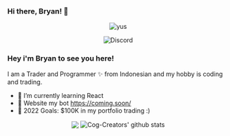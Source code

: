 ### Hi there, Bryan! 👋
<p align="center"> <img src="https://komarev.com/ghpvc/?username=Cog-Creators" alt="yus" /> </p>
</a> </p>

<p align="center"> <img src="https://discord.c99.nl/widget/theme-3/784002712987369484.png" alt="Discord" /> </p>

### Hey i'm Bryan to see you here! &nbsp;

I am a Trader and Programmer ✨ from Indonesian and my hobby is coding and trading.
- 🌱 I’m currently learning React
- 🤖 Website my bot https://coming.soon/
- 🥅 2022 Goals: $100K in my portfolio trading :)


<p align="center">
  <img align="center" src="https://github-readme-stats.vercel.app/api/top-langs/?username=Ontel03&show_icons=true&layout=compact&hide_border=true&theme=dark" />
  <img align="center" src="https://github-readme-stats.vercel.app/api?username=Cog-Creators&show_icons=true&theme=radical&line_height=21" alt="Cog-Creators' github stats"/>


<!---
kazazeo31/kazazeo31 is a ✨ special ✨ repository because its `README.md` (this file) appears on your GitHub profile.
You can click the Preview link to take a look at your changes.
--->

<!---
Itz-Daniel is a ✨ special ✨ repository because its `README.md` (this file) appears on your GitHub profile.
You can click the Preview link to take a look at your changes.
--->
